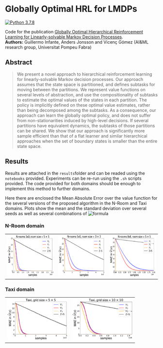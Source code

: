 # Globally Optimal HRL for LMDPs
[![Python 3.7.8](https://img.shields.io/badge/Python-3.7.8-blue)](https://www.python.org/downloads/release/python-378/)

Code for the publication [Globally Optimal Hierarchical Reinforcement Learning for Linearly-solvable Markov Decision Processes](https://arxiv.org/abs/2106.15380).<br>
**Authors:** Guillermo Infante, Anders Jonsson and Vicenç Gómez (AI&ML research group, Universitat Pompeu Fabra)

## **Abstract**

> We present a novel approach to hierarchical reinforcement learning for linearly-solvable Markov decision processes. Our approach assumes that the state space is partitioned, and defines subtasks for moving between the partitions. We represent value functions on several levels of abstraction, and use the compositionality of subtasks to estimate the optimal values of the states in each partition. The policy is implicitly defined on these optimal value estimates, rather than being decomposed among the subtasks. As a consequence, our approach can learn the globally optimal policy, and does not suffer from non-stationarities induced by high-level decisions. If several partitions have equivalent dynamics, the subtasks of those partitions can be shared.
We show that our approach is significantly more sample efficient than that of a flat learner and similar hierarchical approaches when the set of boundary states is smaller than the entire state space.

## **Results**

Results are attached in the ```results```folder and can be readed using the ```notebooks``` provided. Experiments can be re-run using the ```.sh``` scripts provided. The code provided for both domains should be enough to implement this method to further domains.

Here there are enclosed the Mean Absolute Error over the value function for the several versions of the proposed algorithm in the N-Room and Taxi domains. Plots show the mean and the standard deviation over several seeds as well as several combinations of ![formula](https://render.githubusercontent.com/render/math?math=\alpha_\mathcal{l})

### N-Room domain

<table>
  <tr>
    <td> <img src="notebooks/pictures/nroom_3_3-1.png"  alt="1" width = 240px height = 140px ></td>
    <td> <img src="notebooks/pictures/nroom_5_5-1.png"  alt="1" width = 240px height = 140px ></td>
    <td> <img src="notebooks/pictures/nroom_8_8-1.png"  alt="1" width = 240px height = 140px ></td>
   </tr> 
</table>

### Taxi domain

<table>
  <tr>
    <td> <img src="notebooks/pictures/taxi_5-1.png"  alt="1" width = 200px height = 140px ></td>
    <td> <img src="notebooks/pictures/taxi_10-1.png"  alt="1" width = 200px height = 140px ></td>
</table>
